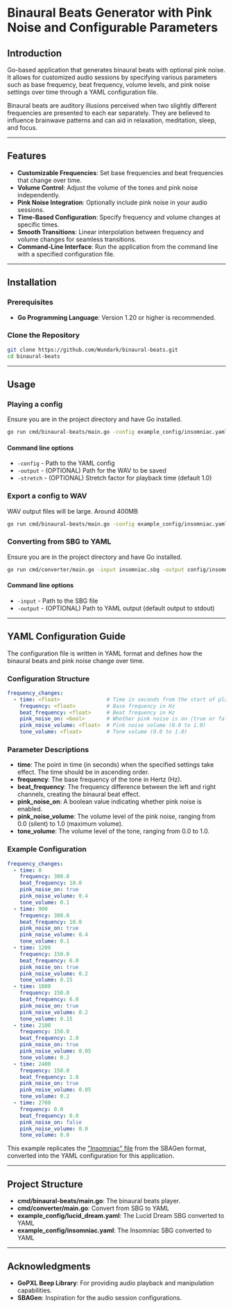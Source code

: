 # **Binaural Beats Generator with Pink Noise and Configurable Parameters**

## **Introduction**

Go-based application that generates binaural beats with optional pink noise. It allows for customized audio sessions by specifying various parameters such as base frequency, beat frequency, volume levels, and pink noise settings over time through a YAML configuration file.

Binaural beats are auditory illusions perceived when two slightly different frequencies are presented to each ear separately. They are believed to influence brainwave patterns and can aid in relaxation, meditation, sleep, and focus.

---

## **Features**

- **Customizable Frequencies**: Set base frequencies and beat frequencies that change over time.
- **Volume Control**: Adjust the volume of the tones and pink noise independently.
- **Pink Noise Integration**: Optionally include pink noise in your audio sessions.
- **Time-Based Configuration**: Specify frequency and volume changes at specific times.
- **Smooth Transitions**: Linear interpolation between frequency and volume changes for seamless transitions.
- **Command-Line Interface**: Run the application from the command line with a specified configuration file.

---

## **Installation**

### **Prerequisites**

- **Go Programming Language**: Version 1.20 or higher is recommended.

### **Clone the Repository**

```bash
git clone https://github.com/Wundark/binaural-beats.git
cd binaural-beats
```

---

## **Usage**

### **Playing a config**

Ensure you are in the project directory and have Go installed.

```bash
go run cmd/binaural-beats/main.go -config example_config/insomniac.yaml
```

#### Command line options

* `-config` - Path to the YAML config
* `-output` - (OPTIONAL) Path for the WAV to be saved
* `-stretch` - (OPTIONAL) Stretch factor for playback time (default 1.0)

### **Export a config to WAV**

WAV output files will be large. Around 400MB

```bash
go run cmd/binaural-beats/main.go -config example_config/insomniac.yaml -output insomniac.wav
```

### **Converting from SBG to YAML**

Ensure you are in the project directory and have Go installed.

```bash
go run cmd/converter/main.go -input insomniac.sbg -output config/insomniac.yaml
```

#### Command line options

* `-input` - Path to the SBG file
* `-output` - (OPTIONAL) Path to YAML output (default output to stdout)

---

## **YAML Configuration Guide**

The configuration file is written in YAML format and defines how the binaural beats and pink noise change over time.

### **Configuration Structure**

```yaml
frequency_changes:
  - time: <float>               # Time in seconds from the start of playback
    frequency: <float>          # Base frequency in Hz
    beat_frequency: <float>     # Beat frequency in Hz
    pink_noise_on: <bool>       # Whether pink noise is on (true or false)
    pink_noise_volume: <float>  # Pink noise volume (0.0 to 1.0)
    tone_volume: <float>        # Tone volume (0.0 to 1.0)
```

### **Parameter Descriptions**

- **time**: The point in time (in seconds) when the specified settings take effect. The time should be in ascending order.
- **frequency**: The base frequency of the tone in Hertz (Hz).
- **beat_frequency**: The frequency difference between the left and right channels, creating the binaural beat effect.
- **pink_noise_on**: A boolean value indicating whether pink noise is enabled.
- **pink_noise_volume**: The volume level of the pink noise, ranging from 0.0 (silent) to 1.0 (maximum volume).
- **tone_volume**: The volume level of the tone, ranging from 0.0 to 1.0.

### **Example Configuration**

```yaml
frequency_changes:
  - time: 0
    frequency: 300.0
    beat_frequency: 10.0
    pink_noise_on: true
    pink_noise_volume: 0.4
    tone_volume: 0.1
  - time: 900
    frequency: 300.0
    beat_frequency: 10.0
    pink_noise_on: true
    pink_noise_volume: 0.4
    tone_volume: 0.1
  - time: 1200
    frequency: 150.0
    beat_frequency: 6.0
    pink_noise_on: true
    pink_noise_volume: 0.2
    tone_volume: 0.15
  - time: 1800
    frequency: 150.0
    beat_frequency: 6.0
    pink_noise_on: true
    pink_noise_volume: 0.2
    tone_volume: 0.15
  - time: 2100
    frequency: 150.0
    beat_frequency: 2.0
    pink_noise_on: true
    pink_noise_volume: 0.05
    tone_volume: 0.2
  - time: 2400
    frequency: 150.0
    beat_frequency: 2.0
    pink_noise_on: true
    pink_noise_volume: 0.05
    tone_volume: 0.2
  - time: 2700
    frequency: 0.0
    beat_frequency: 0.0
    pink_noise_on: false
    pink_noise_volume: 0.0
    tone_volume: 0.0
```

This example replicates the ["Insomniac" file](https://github.com/brainbang/sbagen_idoser/blob/master/sbg/insomniac.sbg) from the SBAGen format, converted into the YAML configuration for this application.

---

## **Project Structure**

- **cmd/binaural-beats/main.go**: The binaural beats player.
- **cmd/converter/main.go**: Convert from SBG to YAML
- **example_config/lucid_dream.yaml**: The Lucid Dream SBG converted to YAML
- **example_config/insomniac.yaml**: The Insomniac SBG converted to YAML

---

## **Acknowledgments**

- **GoPXL Beep Library**: For providing audio playback and manipulation capabilities.
- **SBAGen**: Inspiration for the audio session configurations.